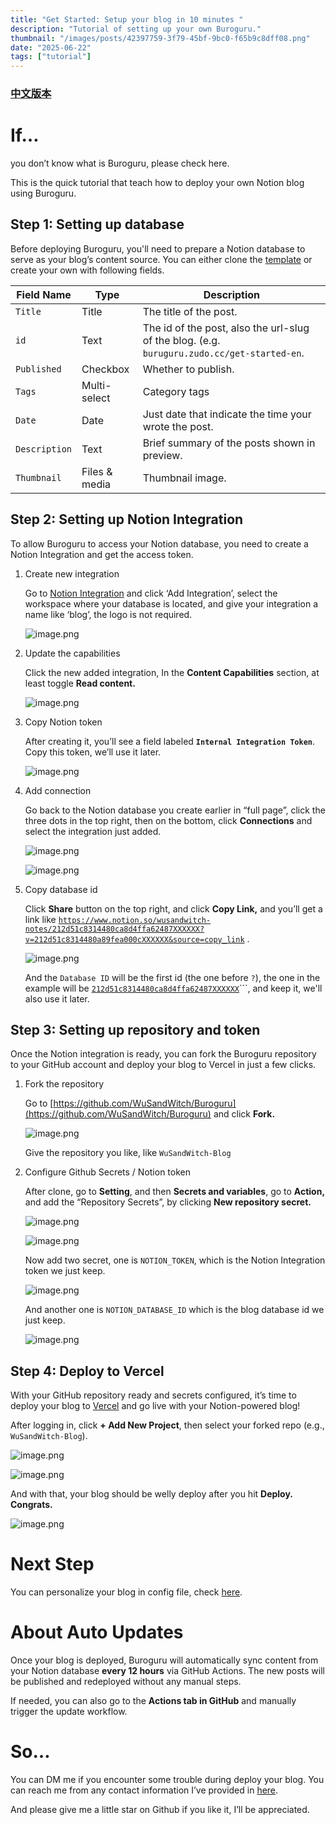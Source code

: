 ```yaml
---
title: "Get Started: Setup your blog in 10 minutes "
description: "Tutorial of setting up your own Buroguru."
thumbnail: "/images/posts/42397759-3f79-45bf-9bc0-f65b9c8dff08.png"
date: "2025-06-22"
tags: ["tutorial"]
---
```


### [中文版本](https://buroguru.zudo.cc/posts/get-started-zh)


# If…


you don’t know what is Buroguru, please check here.


This is the quick tutorial that teach how to deploy your own Notion blog using Buroguru.


## Step 1: Setting up database


Before deploying Buroguru, you'll need to prepare a Notion database to serve as your blog’s content source. You can either clone the [template](/21ad51c831448068b621f3b5def5dd2d) or create your own with following fields.


| Field Name    | Type          | Description                                                                                 |
| ------------- | ------------- | ------------------------------------------------------------------------------------------- |
| `Title`       | Title         | The title of the post.                                                                      |
| `id`          | Text          | The id of the post, also the url-slug of the blog. (e.g. `buruguru.zudo.cc/get-started-en`. |
| `Published`   | Checkbox      | Whether to publish.                                                                         |
| `Tags`        | Multi-select  | Category tags                                                                               |
| `Date`        | Date          | Just date that indicate the time your wrote the post.                                       |
| `Description` | Text          | Brief summary of the posts shown in preview.                                                |
| `Thumbnail`   | Files & media | Thumbnail image.                                                                            |


## Step 2: Setting up Notion Integration


To allow Buroguru to access your Notion database, you need to create a Notion Integration and get the access token.

1. Create new integration

	Go to [Notion Integration](https://www.notion.so/profile/integrations) and click ‘Add Integration’, select the workspace where your database is located, and give your integration a name like ‘blog’, the logo is not required.


	![image.png](/images/posts/2f3a4585-82a2-4bb0-8c1f-26bdf49451bf.png)

2. Update the capabilities

	Click the new added integration, In the **Content Capabilities** section, at least toggle **Read content.**


	![image.png](/images/posts/6e34a69b-7343-4504-9002-54122a9ed36d.png)

3. Copy Notion token

	After creating it, you’ll see a field labeled **`Internal Integration Token`**. Copy this token, we’ll use it later.


	![image.png](/images/posts/b78fb160-2f10-4366-92a0-97e322dd22e7.png)

4. Add connection

	Go back to the Notion database you create earlier in “full page”, click the three dots in the top right, then on the bottom, click **Connections** and select the integration just added.


	![image.png](/images/posts/ff9208ff-d2da-443b-8e95-961e130c2292.png)


	![image.png](/images/posts/6cc5d009-7bdb-4295-b390-1f840c4c3000.png)

5. Copy database id

	Click **Share** button on the top right, and click **Copy Link,** and you’ll get a link like [`https://www.notion.so/wusandwitch-notes/212d51c8314480ca8d4ffa62487XXXXXX?v=212d51c8314480a89fea000cXXXXXX&source=copy_link`](https://www.notion.so/wusandwitch-notes/212d51c8314480ca8d4ffa624873e734?v=212d51c8314480a89fea000c43f4e73f) .


	![image.png](/images/posts/42efa3f8-71c8-4b1a-b87b-7a9be875d389.png)


	And the `Database ID` will be the first id (the one before `?`), the one in the example will be  [`212d51c8314480ca8d4ffa62487XXXXXX`](https://www.notion.so/wusandwitch-notes/212d51c8314480ca8d4ffa624873e734?v=212d51c8314480a89fea000c43f4e73f)```, and keep it, we'll also use it later.


## Step 3: Setting up repository and token


Once the Notion integration is ready, you can fork the Buroguru repository to your GitHub account and deploy your blog to Vercel in just a few clicks.

1. Fork the repository

	Go to [https://github.com/WuSandWitch/Buroguru](https://github.com/WuSandWitch/Buroguru) and click **Fork.**


	![image.png](/images/posts/93f2d324-d6f1-43cb-9455-d0a0ea7ff717.png)


	Give the repository you like, like `WuSandWitch-Blog`

2. Configure Github Secrets /  Notion token

	After clone, go to **Setting**, and then **Secrets and variables**, go to **Action,** and add the “Repository Secrets”, by clicking **New repository secret.**


	![image.png](/images/posts/8ec165ee-c751-495a-8d15-5e68852340cc.png)


	![image.png](/images/posts/36e05799-7ee4-49f0-b9c8-9c407b7e01a2.png)


	Now add two secret, one is `NOTION_TOKEN`, which is the Notion Integration token we just keep.


	![image.png](/images/posts/4b7973ed-f286-41a8-8b4b-3c36d9171762.png)


	And another one is `NOTION_DATABASE_ID` which is the blog database id we just keep.


	![image.png](/images/posts/f678b101-d2f2-4db3-81b0-cf85f10d332f.png)


## Step 4: Deploy to Vercel


With your GitHub repository ready and secrets configured, it’s time to deploy your blog to [Vercel](https://vercel.com/) and go live with your Notion-powered blog!


After logging in, click **+ Add New Project**, then select your forked repo (e.g., `WuSandWitch-Blog`).


![image.png](/images/posts/e07c8868-d694-4ab5-98c5-d20c98923645.png)


![image.png](/images/posts/2a8081f1-0cc8-4096-81a7-910faf4fa5be.png)


And with that, your blog should be welly deploy after you hit **Deploy. Congrats.**


![image.png](/images/posts/e389628c-74f6-4283-9c7c-42479671f072.png)


# Next Step


You can personalize your blog in config file, check [here](https://buroguru.zudo.cc/posts/config-guide-en).


# About Auto Updates


Once your blog is deployed, Buroguru will automatically sync content from your Notion database **every 12 hours** via GitHub Actions. The new posts will be published and redeployed without any manual steps.


If needed, you can also go to the **Actions tab in GitHub** and manually trigger the update workflow.


# So…


You can DM me if you encounter some trouble during deploy your blog. You can reach me from any contact information I’ve provided in [here](https://wusandwitch.zudo.cc/).


And please give me a little star on Github if you like it, I’ll be appreciated.

